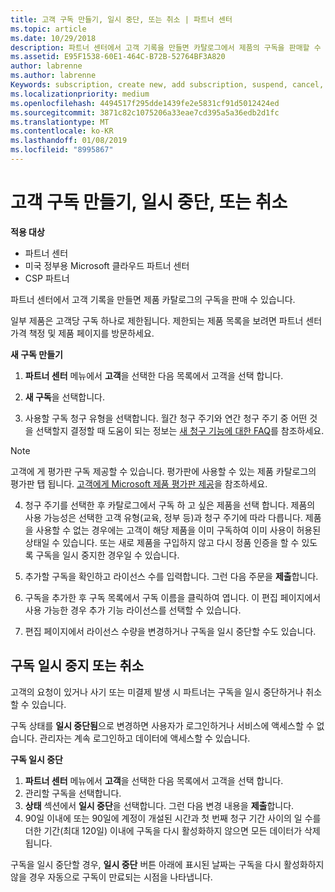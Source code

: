 ```yaml
---
title: 고객 구독 만들기, 일시 중단, 또는 취소 | 파트너 센터
ms.topic: article
ms.date: 10/29/2018
description: 파트너 센터에서 고객 기록을 만들면 카탈로그에서 제품의 구독을 판매할 수 있습니다.
ms.assetid: E95F1538-60E1-464C-B72B-52764BF3A820
author: labrenne
ms.author: labrenne
Keywords: subscription, create new, add subscription, suspend, cancel,
ms.localizationpriority: medium
ms.openlocfilehash: 4494517f295dde1439fe2e5831cf91d5012424ed
ms.sourcegitcommit: 3871c82c1075206a33eae7cd395a5a36edb2d1fc
ms.translationtype: MT
ms.contentlocale: ko-KR
ms.lasthandoff: 01/08/2019
ms.locfileid: "8995867"
---
```

# <a name="create-suspend-or-cancel-customer-subscriptions"></a>고객 구독 만들기, 일시 중단, 또는 취소

**적용 대상**

-  파트너 센터
-  미국 정부용 Microsoft 클라우드 파트너 센터
-  CSP 파트너

파트너 센터에서 고객 기록을 만들면 제품 카탈로그의 구독을 판매 수 있습니다.

일부 제품은 고객당 구독 하나로 제한됩니다. 제한되는 제품 목록을 보려면 파트너 센터 가격 책정 및 제품 페이지를 방문하세요. 


**새 구독 만들기**

1. **파트너 센터** 메뉴에서 **고객**을 선택한 다음 목록에서 고객을 선택 합니다.

2. **새 구독**을 선택합니다.

3. 사용할 구독 청구 유형을 선택합니다.  월간 청구 주기와 연간 청구 주기 중 어떤 것을 선택할지 결정할 때 도움이 되는 정보는 [새 청구 기능에 대한 FAQ](faq-about-new-billing-features.md)를 참조하세요.
 
>[!Note]
>고객에 게 평가판 구독 제공할 수 있습니다. 평가판에 사용할 수 있는 제품 카탈로그의 평가판 탭 됩니다. [고객에게 Microsoft 제품 평가판 제공](offer-your-customers-trials-of-microsoft-products.md)을 참조하세요.

 
4. 청구 주기를 선택한 후 카탈로그에서 구독 하 고 싶은 제품을 선택 합니다. 제품의 사용 가능성은 선택한 고객 유형(교육, 정부 등)과 청구 주기에 따라 다릅니다. 제품을 사용할 수 없는 경우에는 고객이 해당 제품을 이미 구독하여 이미 사용이 허용된 상태일 수 있습니다. 또는 새로 제품을 구입하지 않고 다시 정품 인증을 할 수 있도록 구독을 일시 중지한 경우일 수 있습니다.

5. 추가할 구독을 확인하고 라이선스 수를 입력합니다. 그런 다음 주문을 **제출**합니다.

6. 구독을 추가한 후 구독 목록에서 구독 이름을 클릭하여 엽니다. 이 편집 페이지에서 사용 가능한 경우 추가 기능 라이선스를 선택할 수 있습니다.

7. 편집 페이지에서 라이선스 수량을 변경하거나 구독을 일시 중단할 수도 있습니다.

## <a name="suspend-or-cancel-a-subscription"></a>구독 일시 중지 또는 취소

고객의 요청이 있거나 사기 또는 미결제 발생 시 파트너는 구독을 일시 중단하거나 취소할 수 있습니다.

구독 상태를 **일시 중단됨**으로 변경하면 사용자가 로그인하거나 서비스에 액세스할 수 없습니다. 관리자는 계속 로그인하고 데이터에 액세스할 수 있습니다.

**구독 일시 중단**

1.  **파트너 센터** 메뉴에서 **고객**을 선택한 다음 목록에서 고객을 선택 합니다.
2.  관리할 구독을 선택합니다.
3.  **상태** 섹션에서 **일시 중단**을 선택합니다. 그런 다음 변경 내용을 **제출**합니다.
4.  90일 이내에 또는 90일에 계정이 개설된 시간과 첫 번째 청구 기간 사이의 일 수를 더한 기간(최대 120일) 이내에 구독을 다시 활성화하지 않으면 모든 데이터가 삭제됩니다.

구독을 일시 중단할 경우, **일시 중단** 버튼 아래에 표시된 날짜는 구독을 다시 활성화하지 않을 경우 자동으로 구독이 만료되는 시점을 나타냅니다. 




 



